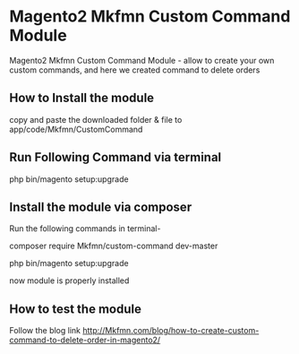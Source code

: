# Magento2 Mkfmn Custom Command Module

Magento2 Mkfmn Custom Command Module - allow to create your own custom commands, and here we created command to delete orders

How to Install the module 
--------------------------
copy and paste the downloaded folder & file to app/code/Mkfmn/CustomCommand

Run Following Command via terminal
-----------------------------------
php bin/magento setup:upgrade

Install the module via composer
--------------------------
Run the following commands in terminal-

composer require Mkfmn/custom-command dev-master

php bin/magento setup:upgrade

now module is properly installed

How to test the module
--------------------------
Follow the blog link http://Mkfmn.com/blog/how-to-create-custom-command-to-delete-order-in-magento2/